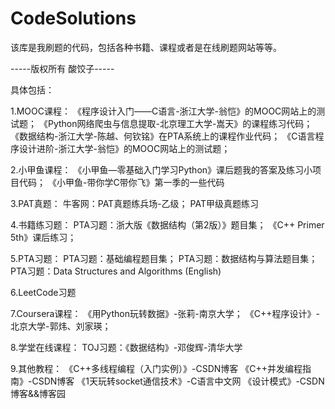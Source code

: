 # CodeSolutions
该库是我刷题的代码，包括各种书籍、课程或者是在线刷题网站等等。

-----版权所有 酸饺子-----

具体包括：

1.MOOC课程：
《程序设计入门——C语言-浙江大学-翁恺》的MOOC网站上的测试题；
《Python网络爬虫与信息提取-北京理工大学-嵩天》的课程练习代码；
《数据结构-浙江大学-陈越、何钦铭》在PTA系统上的课程作业代码；
《C语言程序设计进阶-浙江大学-翁恺》的MOOC网站上的测试题；

2.小甲鱼课程：
《小甲鱼—零基础入门学习Python》课后题我的答案及练习小项目代码；
《小甲鱼-带你学C带你飞》第一季的一些代码

3.PAT真题：
牛客网：PAT真题练兵场-乙级；
PAT甲级真题练习

4.书籍练习题：
PTA习题：浙大版《数据结构（第2版）》题目集；
《C++ Primer 5th》课后练习；

5.PTA习题：
PTA习题：基础编程题目集；
PTA习题：数据结构与算法题目集；
PTA习题：Data Structures and Algorithms (English)

6.LeetCode习题

7.Coursera课程：
《用Python玩转数据》-张莉-南京大学；
《C++程序设计》-北京大学-郭炜、刘家瑛；

8.学堂在线课程：
TOJ习题：《数据结构》-邓俊辉-清华大学

9.其他教程：
《C++多线程编程（入门实例）》-CSDN博客
《C++并发编程指南》-CSDN博客
《1天玩转socket通信技术》-C语言中文网
《设计模式》-CSDN博客&&博客园
